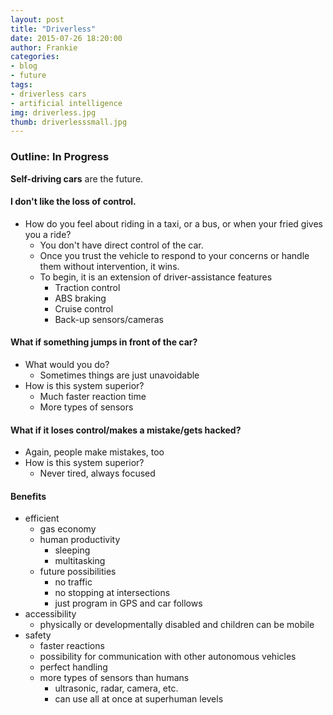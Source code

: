 ```yaml
---
layout: post
title: "Driverless"
date: 2015-07-26 18:20:00
author: Frankie
categories:
- blog 
- future
tags:
- driverless cars
- artificial intelligence
img: driverless.jpg
thumb: driverlesssmall.jpg
---
```

### Outline: In Progress

<b>Self-driving cars</b> are the future.


#### I don't like the loss of control.
* How do you feel about riding in a taxi, or a bus, or when your fried gives you a ride?
    * You don't have direct control of the car.
    * Once you trust the vehicle to respond to your concerns or handle them without intervention, it wins.
    * To begin, it is an extension of driver-assistance features
        * Traction control
        * ABS braking
        * Cruise control
        * Back-up sensors/cameras


#### What if something jumps in front of the car?
* What would you do?
    * Sometimes things are just unavoidable
* How is this system superior?
    * Much faster reaction time
    * More types of sensors

#### What if it loses control/makes a mistake/gets hacked?
* Again, people make mistakes, too
* How is this system superior?
    * Never tired, always focused

#### Benefits
* efficient
    * gas economy
    * human productivity
        * sleeping
        * multitasking
    * future possibilities
        * no traffic
        * no stopping at intersections
        * just program in GPS and car follows
* accessibility
    * physically or developmentally disabled and children can be mobile
* safety
    * faster reactions
    * possibility for communication with other autonomous vehicles
    * perfect handling
    * more types of sensors than humans
        * ultrasonic, radar, camera, etc.
        * can use all at once at superhuman levels